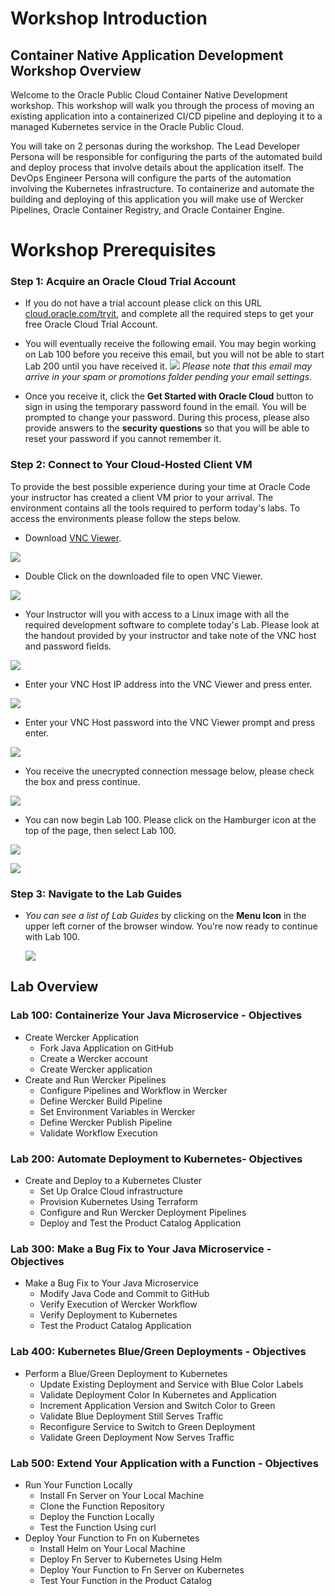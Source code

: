 # Workshop Introduction

## Container Native Application Development Workshop Overview

Welcome to the Oracle Public Cloud Container Native Development workshop. This workshop will walk you through the process of moving an existing application into a containerized CI/CD pipeline and deploying it to a managed Kubernetes service in the Oracle Public Cloud.

You will take on 2 personas during the workshop. The Lead Developer Persona will be responsible for configuring the parts of the automated build and deploy process that involve details about the application itself. The DevOps Engineer Persona will configure the parts of the automation involving the Kubernetes infrastructure. To containerize and automate the building and deploying of this application you will make use of Wercker Pipelines, Oracle Container Registry, and Oracle Container Engine.

# Workshop Prerequisites

### **Step 1**: Acquire an Oracle Cloud Trial Account

- If you do not have a trial account please click on this URL [cloud.oracle.com/tryit](http://cloud.oracle.com/tryit&intcmp=DeveloperInnovation-HOL-11NOV17), and complete all the required steps to get your free Oracle Cloud Trial Account.

- You will eventually receive the following email. You may begin working on Lab 100 before you receive this email, but you will not be able to start Lab 200 until you have received it.
![](images/oraclecode/code_9.png)
_Please note that this email may arrive in your spam or promotions folder pending your email settings._

- Once you receive it, click the **Get Started with Oracle Cloud** button to sign in using the temporary password found in the email. You will be prompted to change your password. During this process, please also provide answers to the **security questions** so that you will be able to reset your password if you cannot remember it.

### **Step 2**: Connect to Your Cloud-Hosted Client VM

To provide the best possible experience during your time at Oracle Code your instructor has created a client VM prior to your arrival. The environment contains all the tools required to perform today's labs. To access the environments please follow the steps below.

- Download [VNC Viewer](https://www.realvnc.com/en/connect/download/viewer/).  

![](images/oraclecode/code_1.png)

- Double Click on the downloaded file to open VNC Viewer.

![](images/oraclecode/code_2.png)

- Your Instructor will you with access to a Linux image with all the required development software to complete today's Lab. Please look at the handout provided by your instructor and take note of the VNC host and password fields.

![](images/oraclecode/code_3.png)

- Enter your VNC Host IP address into the VNC Viewer and press enter.

![](images/oraclecode/code_4.png)

- Enter your VNC Host password into the VNC Viewer prompt and press enter.

![](images/oraclecode/code_5.png)

- You receive the unecrypted connection message below, please check the box and press continue.

![](images/oraclecode/code_8.png)

- You can now begin Lab 100. Please click on the Hamburger icon at the top of the page, then select Lab 100.

![](images/oraclecode/code_6.png)

![](images/oraclecode/code_7.png)

### **Step 3**: Navigate to the Lab Guides

- _You can see a list of Lab Guides_ by clicking on the **Menu Icon** in the upper left corner of the browser window. You're now ready to continue with Lab 100.

  ![](images/LabMenuIcon.png)

## Lab Overview

### Lab 100: Containerize Your Java Microservice - Objectives

- Create Wercker Application
  - Fork Java Application on GitHub
  - Create a Wercker account
  - Create Wercker application
- Create and Run Wercker Pipelines
  - Configure Pipelines and Workflow in Wercker
  - Define Wercker Build Pipeline
  - Set Environment Variables in Wercker
  - Define Wercker Publish Pipeline
  - Validate Workflow Execution

### Lab 200: Automate Deployment to Kubernetes- Objectives

- Create and Deploy to a Kubernetes Cluster
  - Set Up Oralce Cloud infrastructure
  - Provision Kubernetes Using Terraform
  - Configure and Run Wercker Deployment Pipelines
  - Deploy and Test the Product Catalog Application

### Lab 300: Make a Bug Fix to Your Java Microservice - Objectives

- Make a Bug Fix to Your Java Microservice
  - Modify Java Code and Commit to GitHub
  - Verify Execution of Wercker Workflow
  - Verify Deployment to Kubernetes
  - Test the Product Catalog Application

### Lab 400: Kubernetes Blue/Green Deployments - Objectives

- Perform a Blue/Green Deployment to Kubernetes
  - Update Existing Deployment and Service with Blue Color Labels
  - Validate Deployment Color In Kubernetes and Application
  - Increment Application Version and Switch Color to Green
  - Validate Blue Deployment Still Serves Traffic
  - Reconfigure Service to Switch to Green Deployment
  - Validate Green Deployment Now Serves Traffic

### Lab 500: Extend Your Application with a Function - Objectives

- Run Your Function Locally
  - Install Fn Server on Your Local Machine
  - Clone the Function Repository
  - Deploy the Function Locally
  - Test the Function Using curl
- Deploy Your Function to Fn on Kubernetes
  - Install Helm on Your Local Machine
  - Deploy Fn Server to Kubernetes Using Helm
  - Deploy Your Function to Fn Server on Kubernetes
  - Test Your Function in the Product Catalog
